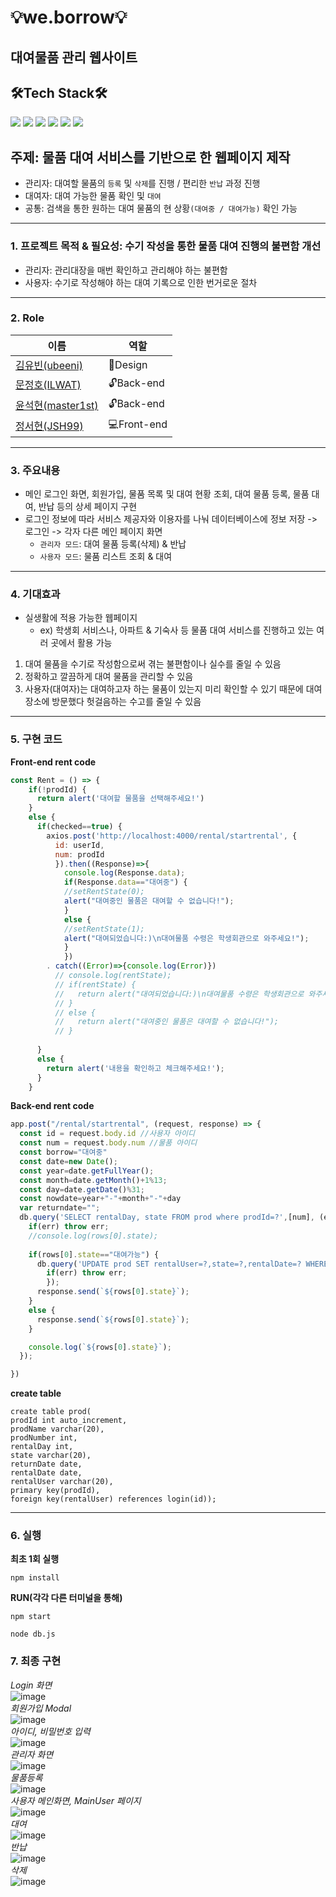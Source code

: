 # :bulb:we.borrow:bulb:
## 대여물품 관리 웹사이트
## 🛠Tech Stack🛠 
<img src="https://img.shields.io/badge/react-61DAFB?style=flat-square&logo=react&logoColor=black"/></a> 
<img src="https://img.shields.io/badge/HTML5-E34F26?style=flat-square&logo=HTML5&logoColor=white"/></a> 
<img src="https://img.shields.io/badge/CSS3-1572B6?style=flat-square&logo=CSS3&logoColor=white"/></a> 
<img src="https://img.shields.io/badge/JavaScript-F7DF1E?style=flat-square&logo=JavaScript&logoColor=white"/></a>
<img src="https://img.shields.io/badge/Node.js-339933?style=flat-square&logo=Node.js&logoColor=white"/></a> 
<img src="https://img.shields.io/badge/MySQL-4479A1?style=flat-square&logo=MySQL&logoColor=white"/>

## 주제: 물품 대여 서비스를 기반으로 한 웹페이지 제작
* 관리자: 대여할 물품의 ```등록``` 및 ```삭제```를 진행 / 편리한 ```반납``` 과정 진행
* 대여자: 대여 가능한 물품 확인 및 ```대여```
* 공통: 검색을 통한 원하는 대여 물품의 현 상황```(대여중 / 대여가능)``` 확인 가능
---
### 1. 프로젝트 목적 & 필요성: 수기 작성을 통한 물품 대여 진행의 불편함 개선
* 관리자: 관리대장을 매번 확인하고 관리해야 하는 불편함
* 사용자: 수기로 작성해야 하는 대여 기록으로 인한 번거로운 절차
---
### 2. Role
|이름|역할|
|------|---|
|[김유빈(ubeeni)](https://github.com/ubeeni)|:art:Design|
|[문정호(ILWAT)](https://github.com/ILWAT)|:unlock:Back-end|
|[윤석현(master1st)](https://github.com/master1st)|:unlock:Back-end|
|[정서현(JSH99)](https://github.com/JSH99)|:computer:Front-end|

---
### 3. 주요내용
* 메인 로그인 화면, 회원가입, 물품 목록 및 대여 현황 조회, 대여 물품 등록, 물품 대여, 반납 등의 상세 페이지 구현
* 로그인 정보에 따라 서비스 제공자와 이용자를 나눠 데이터베이스에 정보 저장 -> 로그인 -> 각자 다른 메인 페이지 화면
  - ```관리자 모드```: 대여 물품 등록(삭제) & 반납
  - ```사용자 모드```: 물품 리스트 조회 & 대여
---
### 4. 기대효과
* 실생활에 적용 가능한 웹페이지
  - ex) 학생회 서비스나, 아파트 & 기숙사 등 물품 대여 서비스를 진행하고 있는 여러 곳에서 활용 가능
1. 대여 물품을 수기로 작성함으로써 겪는 불편함이나 실수를 줄일 수 있음
2. 정확하고 깔끔하게 대여 물품을 관리할 수 있음
3. 사용자(대여자)는 대여하고자 하는 물품이 있는지 미리 확인할 수 있기 때문에 대여 장소에 방문했다 헛걸음하는 수고를 줄일 수 있음
---
### 5. 구현 코드
**Front-end rent code**
``` js
const Rent = () => {
    if(!prodId) {
      return alert('대여할 물품을 선택해주세요!')
    }
    else {
      if(checked==true) {
        axios.post('http://localhost:4000/rental/startrental', {
          id: userId,
          num: prodId
          }).then((Response)=>{
            console.log(Response.data);
            if(Response.data=="대여중") {
            //setRentState(0);
            alert("대여중인 물품은 대여할 수 없습니다!");
            }
            else {
            //setRentState(1);
            alert("대여되었습니다:)\n대여물품 수령은 학생회관으로 와주세요!");
            }
            })
        . catch((Error)=>{console.log(Error)})
          // console.log(rentState);
          // if(rentState) {
          //   return alert("대여되었습니다:)\n대여물품 수령은 학생회관으로 와주세요!");
          // }
          // else {
          //   return alert("대여중인 물품은 대여할 수 없습니다!");
          // }
         
      }
      else {
        return alert('내용을 확인하고 체크해주세요!');
      }
    }
```
**Back-end rent code**
``` js
app.post("/rental/startrental", (request, response) => {
  const id = request.body.id //사용자 아이디
  const num = request.body.num //물품 아이디
  const borrow="대여중"
  const date=new Date();
  const year=date.getFullYear();
  const month=date.getMonth()+1%13;
  const day=date.getDate()%31;
  const nowdate=year+"-"+month+"-"+day
  var returndate="";
  db.query('SELECT rentalDay, state FROM prod where prodId=?',[num], (err,rows) => {
    if(err) throw err;
    //console.log(rows[0].state);
    
    if(rows[0].state=="대여가능") {
      db.query('UPDATE prod SET rentalUser=?,state=?,rentalDate=? WHERE prodId=? ',[id,borrow,nowdate,num], (err,rows) => {
        if(err) throw err;
        });
      response.send(`${rows[0].state}`);
    }
    else {
      response.send(`${rows[0].state}`);
    }

    console.log(`${rows[0].state}`);
  });

})
``` 
**create table**
``` 
create table prod(
prodId int auto_increment,
prodName varchar(20),
prodNumber int,
rentalDay int,
state varchar(20),
returnDate date,
rentalDate date,
rentalUser varchar(20),
primary key(prodId),
foreign key(rentalUser) references login(id));
```
---
### 6. 실행
**최초 1회 실행**
```
npm install
```
**RUN(각각 다른 터미널을 통해)**
```
npm start
```
```
node db.js
```
### 7. 최종 구현
*Login 화면*
<br>
![image](https://user-images.githubusercontent.com/69234788/143406179-0738dc8d-d2ba-4cc7-a2d5-e198943f0378.png)
<br>
*회원가입 Modal*
<br>
![image](https://user-images.githubusercontent.com/69234788/143406342-db56dc53-1485-4d37-a2b7-c501eda493d1.png)
<br>
*아이디, 비밀번호 입력*
<br>
![image](https://user-images.githubusercontent.com/69234788/143406440-57391f46-2f30-4b88-be4c-5a614131e65c.png)
<br>
*관리자 화면*
<br>
![image](https://user-images.githubusercontent.com/69234788/143406555-24763135-5a92-4902-a8c7-7f56883cdf24.png)
<br>
*물품등록*
<br>
![image](https://user-images.githubusercontent.com/69234788/143406596-d2e2198a-42c5-4c3c-a7d2-fd958b0486e7.png)
<br>
*사용자 메인화면, MainUser 페이지*
<br>
![image](https://user-images.githubusercontent.com/69234788/143406673-6bcf29ff-c1d1-424f-a7ef-dbfc9bb15dec.png)
<br>
*대여*
<br>
![image](https://user-images.githubusercontent.com/69234788/143407092-18c1a2df-28d2-402d-8b1f-f61e8b424456.png)
<br>
*반납*
<br>
![image](https://user-images.githubusercontent.com/69234788/143407184-6a6dcecb-6e50-4789-a238-5acacfeb7088.png)
<br>
*삭제*
<br>
![image](https://user-images.githubusercontent.com/69234788/143407207-e1960c97-5bac-4ca0-8ec0-aa7165290005.png)

